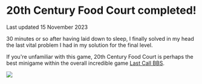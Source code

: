 # 20th Century Food Court completed!

Last updated 15 November 2023

30 minutes or so after having laid down to sleep, I finally solved in my head the last vital problem I had in my solution for the final level.

If you're unfamiliar with this game, 20th Century Food Court is perhaps the best minigame within the overall incredible game [Last Call BBS](https://www.zachtronics.com/last-call-bbs/).

<img src="./attachments/20th-century-food-court-sushi-yeah-solution.gif" class="fit-width">